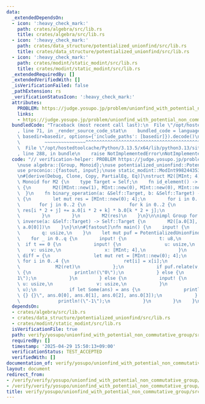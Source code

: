 ```yaml
---
data:
  _extendedDependsOn:
  - icon: ':heavy_check_mark:'
    path: crates/algebra/src/lib.rs
    title: crates/algebra/src/lib.rs
  - icon: ':heavy_check_mark:'
    path: crates/data_structure/potentialized_unionfind/src/lib.rs
    title: crates/data_structure/potentialized_unionfind/src/lib.rs
  - icon: ':heavy_check_mark:'
    path: crates/modint/static_modint/src/lib.rs
    title: crates/modint/static_modint/src/lib.rs
  _extendedRequiredBy: []
  _extendedVerifiedWith: []
  _isVerificationFailed: false
  _pathExtension: rs
  _verificationStatusIcon: ':heavy_check_mark:'
  attributes:
    PROBLEM: https://judge.yosupo.jp/problem/unionfind_with_potential_non_commutative_group
    links:
    - https://judge.yosupo.jp/problem/unionfind_with_potential_non_commutative_group
  bundledCode: "Traceback (most recent call last):\n  File \"/opt/hostedtoolcache/Python/3.13.5/x64/lib/python3.13/site-packages/onlinejudge_verify/documentation/build.py\"\
    , line 71, in _render_source_code_stat\n    bundled_code = language.bundle(stat.path,\
    \ basedir=basedir, options={'include_paths': [basedir]}).decode()\n          \
    \         ~~~~~~~~~~~~~~~^^^^^^^^^^^^^^^^^^^^^^^^^^^^^^^^^^^^^^^^^^^^^^^^^^^^^^^^^^^^^^^^^^\n\
    \  File \"/opt/hostedtoolcache/Python/3.13.5/x64/lib/python3.13/site-packages/onlinejudge_verify/languages/rust.py\"\
    , line 288, in bundle\n    raise NotImplementedError\nNotImplementedError\n"
  code: "// verification-helper: PROBLEM https://judge.yosupo.jp/problem/unionfind_with_potential_non_commutative_group\n\
    \nuse algebra::{Group, Monoid};\nuse potentialized_unionfind::PotentializedUnionFind;\n\
    use proconio::{fastout, input};\nuse static_modint::ModInt998244353 as MInt;\n\
    \n#[derive(Debug, Clone, Copy, PartialEq, Eq)]\nstruct M2([MInt; 4]);\n\nimpl\
    \ Monoid for M2 {\n    type Target = Self;\n    fn id_element() -> Self::Target\
    \ {\n        M2([MInt::new(1), MInt::new(0), MInt::new(0), MInt::new(1)])\n  \
    \  }\n    fn binary_operation(a: &Self::Target, b: &Self::Target) -> Self::Target\
    \ {\n        let mut res = [MInt::new(0); 4];\n        for i in 0..2 {\n     \
    \       for j in 0..2 {\n                for k in 0..2 {\n                   \
    \ res[i * 2 + j] += a.0[i * 2 + k] * b.0[k * 2 + j];\n                }\n    \
    \        }\n        }\n        M2(res)\n    }\n}\n\nimpl Group for M2 {\n    fn\
    \ inverse(a: &Self::Target) -> Self::Target {\n        M2([a.0[3], -a.0[1], -a.0[2],\
    \ a.0[0]])\n    }\n}\n\n#[fastout]\nfn main() {\n    input! {\n        n: usize,\n\
    \        q: usize,\n    }\n    let mut puf = PotentializedUnionFind::<M2>::new(n);\n\
    \    for _ in 0..q {\n        input! {\n            t: u8,\n        }\n      \
    \  if t == 0 {\n            input! {\n                u: usize,\n            \
    \    v: usize,\n                x: [MInt; 4],\n            }\n            let\
    \ diff = {\n                let mut ret = [MInt::new(0); 4];\n               \
    \ for i in 0..4 {\n                    ret[i] = x[i];\n                }\n   \
    \             M2(ret)\n            };\n            if puf.relate(v, u, diff).is_err()\
    \ {\n                println!(\"0\");\n            } else {\n                println!(\"\
    1\");\n            }\n        } else {\n            input! {\n               \
    \ u: usize,\n                v: usize,\n            }\n            let ans = puf.diff(v,\
    \ u);\n            if let Some(ans) = ans {\n                println!(\"{} {}\
    \ {} {}\", ans.0[0], ans.0[1], ans.0[2], ans.0[3]);\n            } else {\n  \
    \              println!(\"-1\");\n            }\n        }\n    }\n}\n"
  dependsOn:
  - crates/algebra/src/lib.rs
  - crates/data_structure/potentialized_unionfind/src/lib.rs
  - crates/modint/static_modint/src/lib.rs
  isVerificationFile: true
  path: verify/yosupo/unionfind_with_potential_non_commutative_group/src/main.rs
  requiredBy: []
  timestamp: '2025-04-29 15:50:13+09:00'
  verificationStatus: TEST_ACCEPTED
  verifiedWith: []
documentation_of: verify/yosupo/unionfind_with_potential_non_commutative_group/src/main.rs
layout: document
redirect_from:
- /verify/verify/yosupo/unionfind_with_potential_non_commutative_group/src/main.rs
- /verify/verify/yosupo/unionfind_with_potential_non_commutative_group/src/main.rs.html
title: verify/yosupo/unionfind_with_potential_non_commutative_group/src/main.rs
---
```

